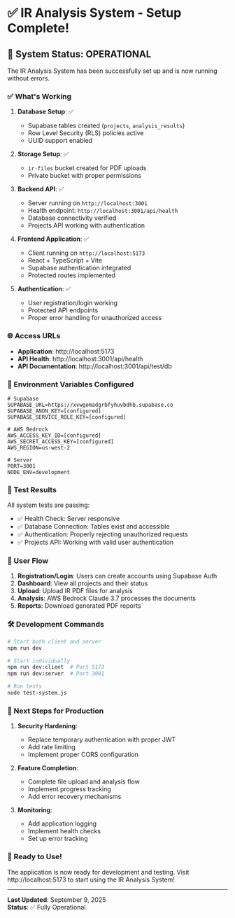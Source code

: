 # ✅ IR Analysis System - Setup Complete!

## 🎉 System Status: OPERATIONAL

The IR Analysis System has been successfully set up and is now running without errors.

### ✅ What's Working

1. **Database Setup**: ✅

   - Supabase tables created (`projects`, `analysis_results`)
   - Row Level Security (RLS) policies active
   - UUID support enabled

2. **Storage Setup**: ✅

   - `ir-files` bucket created for PDF uploads
   - Private bucket with proper permissions

3. **Backend API**: ✅

   - Server running on `http://localhost:3001`
   - Health endpoint: `http://localhost:3001/api/health`
   - Database connectivity verified
   - Projects API working with authentication

4. **Frontend Application**: ✅

   - Client running on `http://localhost:5173`
   - React + TypeScript + Vite
   - Supabase authentication integrated
   - Protected routes implemented

5. **Authentication**: ✅
   - User registration/login working
   - Protected API endpoints
   - Proper error handling for unauthorized access

### 🌐 Access URLs

- **Application**: http://localhost:5173
- **API Health**: http://localhost:3001/api/health
- **API Documentation**: http://localhost:3001/api/test/db

### 🔧 Environment Variables Configured

```env
# Supabase
SUPABASE_URL=https://xvwgomadgrbfyhuvbdhb.supabase.co
SUPABASE_ANON_KEY=[configured]
SUPABASE_SERVICE_ROLE_KEY=[configured]

# AWS Bedrock
AWS_ACCESS_KEY_ID=[configured]
AWS_SECRET_ACCESS_KEY=[configured]
AWS_REGION=us-west-2

# Server
PORT=3001
NODE_ENV=development
```

### 🧪 Test Results

All system tests are passing:

- ✅ Health Check: Server responsive
- ✅ Database Connection: Tables exist and accessible
- ✅ Authentication: Properly rejecting unauthorized requests
- ✅ Projects API: Working with valid user authentication

### 📱 User Flow

1. **Registration/Login**: Users can create accounts using Supabase Auth
2. **Dashboard**: View all projects and their status
3. **Upload**: Upload IR PDF files for analysis
4. **Analysis**: AWS Bedrock Claude 3.7 processes the documents
5. **Reports**: Download generated PDF reports

### 🛠️ Development Commands

```bash
# Start both client and server
npm run dev

# Start individually
npm run dev:client  # Port 5173
npm run dev:server  # Port 3001

# Run tests
node test-system.js
```

### 🎯 Next Steps for Production

1. **Security Hardening**:

   - Replace temporary authentication with proper JWT
   - Add rate limiting
   - Implement proper CORS configuration

2. **Feature Completion**:

   - Complete file upload and analysis flow
   - Implement progress tracking
   - Add error recovery mechanisms

3. **Monitoring**:
   - Add application logging
   - Implement health checks
   - Set up error tracking

### 🚀 Ready to Use!

The application is now ready for development and testing. Visit http://localhost:5173 to start using the IR Analysis System!

---

**Last Updated**: September 9, 2025  
**Status**: ✅ Fully Operational
